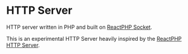 # HTTP Server

HTTP server written in PHP and built on [ReactPHP Socket](https://reactphp.org/socket).

This is an experimental HTTP Server heavily inspired by the [ReactPHP HTTP Server](https://reactphp.org/http).
